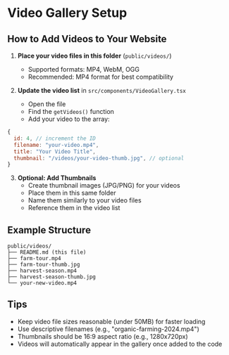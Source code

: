 # Video Gallery Setup

## How to Add Videos to Your Website

1. **Place your video files in this folder** (`public/videos/`)
   - Supported formats: MP4, WebM, OGG
   - Recommended: MP4 format for best compatibility

2. **Update the video list** in `src/components/VideoGallery.tsx`
   - Open the file
   - Find the `getVideos()` function
   - Add your video to the array:

```javascript
{
  id: 4, // increment the ID
  filename: "your-video.mp4",
  title: "Your Video Title",
  thumbnail: "/videos/your-video-thumb.jpg", // optional
}
```

3. **Optional: Add Thumbnails**
   - Create thumbnail images (JPG/PNG) for your videos
   - Place them in this same folder
   - Name them similarly to your video files
   - Reference them in the video list

## Example Structure

```
public/videos/
├── README.md (this file)
├── farm-tour.mp4
├── farm-tour-thumb.jpg
├── harvest-season.mp4
├── harvest-season-thumb.jpg
└── your-new-video.mp4
```

## Tips

- Keep video file sizes reasonable (under 50MB) for faster loading
- Use descriptive filenames (e.g., "organic-farming-2024.mp4")
- Thumbnails should be 16:9 aspect ratio (e.g., 1280x720px)
- Videos will automatically appear in the gallery once added to the code
